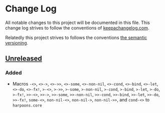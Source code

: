 # Change Log

All notable changes to this project will be documented in this file.  This
change log strives to follow the conventions of [keepachangelog.com].

Relatedly this project strives to follows the conventions [the semantic
versioning][semver].


## [Unreleased]

### Added

- Macros `-<>`, `<>->`, `<>->>`, `<>-some`, `<>-non-nil`, `<>-cond`,
  `<>-bind`, `<>-let`, `<>-do`, `<>-fx!`, `>-<>`, `>->>`, `>-some`,
  `>-non-nil`, `>-cond`, `>-bind`, `>-let`, `>-do`, `>-fx!`, `>>-<>`, `>>->`,
  `>>-some`, `>>-non-nil`, `>>-cond`, `>>-bind`, `>>-let`, `>>-do`, `>>-fx!`,
  `some-<>`, `non-nil-<>`, `non-nil->`, `non-nil->>`, and `cond-<>` to
  `harpoons.core`

[keepachangelog.com]: https://keepachangelog.com/
[semver]: https://semver.org/
[Unreleased]: https://github.com/mjhanninen/harpoons/compare/...HEAD
